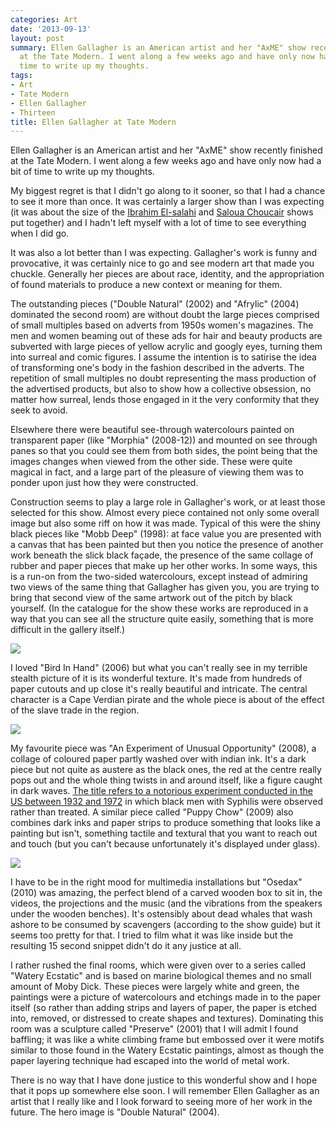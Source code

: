 ```yaml
---
categories: Art
date: '2013-09-13'
layout: post
summary: Ellen Gallagher is an American artist and her "AxME" show recently finished
  at the Tate Modern. I went along a few weeks ago and have only now had a bit of
  time to write up my thoughts.
tags:
- Art
- Tate Modern
- Ellen Gallagher
- Thirteen
title: Ellen Gallagher at Tate Modern
---
```


Ellen Gallagher is an American artist and her "AxME" show recently finished at the Tate Modern. I went along a few weeks ago and have only now had a bit of time to write up my thoughts.

My biggest regret is that I didn't go along to it sooner, so that I had a chance to see it more than once. It was certainly a larger show than I was expecting (it was about the size of the [Ibrahim El-salahi](ibrahim-el-salahi-at-tate-modern) and [Saloua Choucair](choucair-at-tate-modern) shows put together) and I hadn't left myself with a lot of time to see everything when I did go.

It was also a lot better than I was expecting. Gallagher's work is funny and provocative, it was certainly nice to go and see modern art that made you chuckle. Generally her pieces are about race, identity, and the appropriation of found materials to produce a new context or meaning for them.

The outstanding pieces ("Double Natural" (2002) and "Afrylic" (2004) dominated the second room) are without doubt the large pieces comprised of small multiples based on adverts from 1950s women's magazines. The men and women beaming out of these ads for hair and beauty products are subverted with large pieces of yellow acrylic and googly eyes, turning them into surreal and comic figures. I assume the intention is to satirise the idea of transforming one's body in the fashion described in the adverts. The repetition of small multiples no doubt representing the mass production of the advertised products, but also to show how a collective obsession, no matter how surreal, lends those engaged in it the very conformity that they seek to avoid.

Elsewhere there were beautiful see-through watercolours painted on transparent paper (like "Morphia" (2008-12)) and mounted on see through panes so that you could see them from both sides, the point being that the images changes when viewed from the other side. These were quite magical in fact, and a large part of the pleasure of viewing them was to ponder upon just how they were constructed.

Construction seems to play a large role in Gallagher's work, or at least those selected for this show. Almost every piece contained not only some overall image but also some riff on how it was made. Typical of this were the shiny black pieces like "Mobb Deep" (1998): at face value you are presented with a canvas that has been painted but then you notice the presence of another work beneath the slick black façade, the presence of the same collage of rubber and paper pieces that make up her other works. In some ways, this is a run-on from the two-sided watercolours, except instead of admiring two views of the same thing that Gallagher has given you, you are trying to bring that second view of the same artwork out of the pitch by black yourself. (In the catalogue for the show these works are reproduced in a way that you can see all the structure quite easily, something that is more difficult in the gallery itself.)

![](/static/images/other/MobbDeep.jpg)

I loved "Bird In Hand" (2006) but what you can't really see in my terrible stealth picture of it is its wonderful texture. It's made from hundreds of paper cutouts and up close it's really beautiful and intricate. The central character is a Cape Verdian pirate and the whole piece is about of the effect of the slave trade in the region.

![](/static/images/other/BirdInHand.jpg)

My favourite piece was "An Experiment of Unusual Opportunity" (2008), a collage of coloured paper partly washed over with indian ink. It's a dark piece but not quite as austere as the black ones, the red at the centre really pops out and the whole thing twists in and around itself, like a figure caught in dark waves. [The title refers to a notorious experiment conducted in the US between 1932 and 1972](http://en.wikipedia.org/wiki/Tuskegee_syphilis_experiment) in which black men with Syphilis were observed rather than treated. A similar piece called "Puppy Chow" (2009) also combines dark inks and paper strips to produce something that looks like a painting but isn't, something tactile and textural that you want to reach out and touch (but you can't because unfortunately it's displayed under glass).

![](/static/images/other/PuppyChow.jpg)

I have to be in the right mood for multimedia installations but "Osedax" (2010) was amazing, the perfect blend of a carved wooden box to sit in, the videos, the projections and the music (and the vibrations from the speakers under the wooden benches). It's ostensibly about dead whales that wash ashore to be consumed by scavengers (according to the show guide) but it seems too pretty for that. I tried to film what it was like inside but the resulting 15 second snippet didn't do it any justice at all.

I rather rushed the final rooms, which were given over to a series called "Watery Ecstatic" and is based on marine biological themes and no small amount of Moby Dick. These pieces were largely white and green, the paintings were a picture of watercolours and etchings made in to the paper itself (so rather than adding strips and layers of paper, the paper is etched into, removed, or distressed to create shapes and textures). Dominating this room was a sculpture called "Preserve" (2001) that I will admit I found baffling; it was like a white climbing frame but embossed over it were motifs similar to those found in the Watery Ecstatic paintings, almost as though the paper layering technique had escaped into the world of metal work.

There is no way that I have done justice to this wonderful show and I hope that it pops up somewhere else soon. I will remember Ellen Gallagher as an artist that I really like and I look forward to seeing more of her work in the future. The hero image is "Double Natural" (2004).